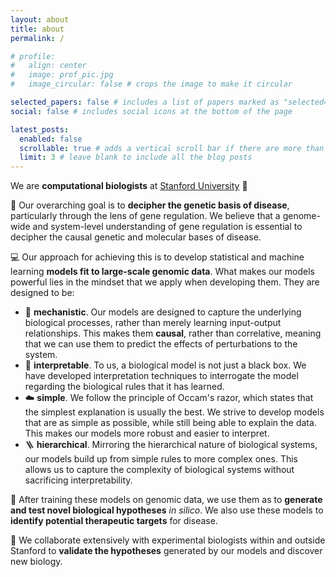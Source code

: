 ```yaml
---
layout: about
title: about
permalink: /

# profile:
#   align: center
#   image: prof_pic.jpg
#   image_circular: false # crops the image to make it circular

selected_papers: false # includes a list of papers marked as "selected={true}"
social: false # includes social icons at the bottom of the page

latest_posts:
  enabled: false
  scrollable: true # adds a vertical scroll bar if there are more than 3 new posts items
  limit: 3 # leave blank to include all the blog posts
---
```


We are **computational biologists** at [Stanford University](https://www.stanford.edu/) 🌲

🧬 Our overarching goal is to **decipher the genetic basis of disease**, particularly through the lens of gene regulation. We believe that a genome-wide and system-level understanding of gene regulation is essential to decipher the causal genetic and molecular bases of disease.

💻 Our approach for achieving this is to develop statistical and machine learning **models fit to large-scale genomic data**. What makes our models powerful lies in the mindset that we apply when developing them. They are designed to be:

- 📏 **mechanistic**. Our models are designed to capture the underlying biological processes, rather than merely learning input-output relationships. This makes them **causal**, rather than correlative, meaning that we can use them to predict the effects of perturbations to the system.
- 🔎 **interpretable**. To us, a biological model is not just a black box. We have developed interpretation techniques to interrogate the model regarding the biological rules that it has learned.
- ☁️ **simple**. We follow the principle of Occam's razor, which states that the simplest explanation is usually the best. We strive to develop models that are as simple as possible, while still being able to explain the data. This makes our models more robust and easier to interpret.
- 🪜 **hierarchical**. Mirroring the hierarchical nature of biological systems, our models build up from simple rules to more complex ones. This allows us to capture the complexity of biological systems without sacrificing interpretability.

🔮 After training these models on genomic data, we use them as to **generate and test novel biological hypotheses** _in silico_. We also use these models to **identify potential therapeutic targets** for disease.

🧪 We collaborate extensively with experimental biologists within and outside Stanford to **validate the hypotheses** generated by our models and discover new biology.
